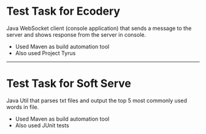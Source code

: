 Test Task for Ecodery
===========

Java WebSocket client (console application) that sends a message to the server and shows response from the server in console.
- Used Maven as build automation tool
- Also used Project Tyrus 

-----------------------------------------------------------------

Test Task for Soft Serve
===========

Java Util that parses txt files and output the top 5 most commonly used words in file.
- Used Maven as build automation tool
- Also used JUnit tests 
